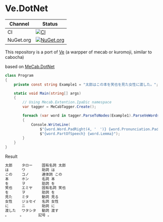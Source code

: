 # Ve.DotNet

Channel | Status
-|-
CI | [![CI](https://github.com/luojunyuan/Ve.DotNet/workflows/CI/badge.svg)](https://github.com/luojunyuan/Ve.DotNet/actions)
NuGet.org | [![NuGet.org](https://img.shields.io/nuget/v/luojunyuan.Ve.DotNet.svg)](https://www.nuget.org/packages/luojunyuan.Ve.DotNet/)

This repository is a port of [Ve](https://github.com/Kimtaro/ve) (a warpper of mecab or kuromoji, similar to cabocha)

based on [MeCab.DotNet](https://github.com/kekyo/MeCab.DotNet)

```csharp
class Program
{
    private const string Example1 = "太郎はこの本を笑也を見た女性に渡した。";

    static void Main(string[] args)
    {
        // Using Mecab.Extention.IpaDic namespace
        var tagger = MeCabTagger.Create();

        foreach (var word in tagger.ParseToNodes(Example1).ParseVeWords())
        {
            Console.WriteLine(
                $"{word.Word.PadRight(4, '　')} {word.Pronunciation.PadRight(5, '　')} " +
                $"{word.PartOfSpeech} {word.Lemma}");
        }
    }
}
```

Result
```cmd
太郎　　 タロー　　 固有名詞 太郎
は　　　 ワ　　　　 助詞 は
この　　 コノ　　　 連体詞 この
本　　　 ホン　　　 名詞 本
を　　　 ヲ　　　　 助詞 を
笑也　　 エミヤ　　 固有名詞 笑也
を　　　 ヲ　　　　 助詞 を
見た　　 ミタ　　　 動詞 見る
女性　　 ジョセイ　 名詞 女性
に　　　 ニ　　　　 助詞 に
渡した　 ワタシタ　 動詞 渡す
。　　　 。　　　　 記号 。
```

